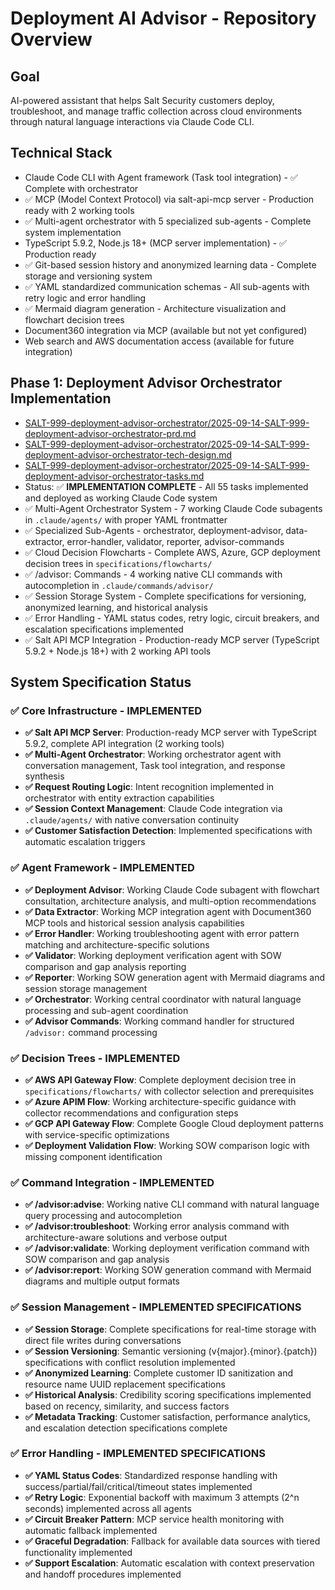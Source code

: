 # Deployment AI Advisor - Repository Overview

## Goal
AI-powered assistant that helps Salt Security customers deploy, troubleshoot, and manage traffic collection across cloud environments through natural language interactions via Claude Code CLI.

## Technical Stack
- Claude Code CLI with Agent framework (Task tool integration) - ✅ Complete with orchestrator
- ✅ MCP (Model Context Protocol) via salt-api-mcp server - Production ready with 2 working tools
- ✅ Multi-agent orchestrator with 5 specialized sub-agents - Complete system implementation
- TypeScript 5.9.2, Node.js 18+ (MCP server implementation) - ✅ Production ready
- ✅ Git-based session history and anonymized learning data - Complete storage and versioning system
- ✅ YAML standardized communication schemas - All sub-agents with retry logic and error handling
- ✅ Mermaid diagram generation - Architecture visualization and flowchart decision trees
- Document360 integration via MCP (available but not yet configured)
- Web search and AWS documentation access (available for future integration)

## Phase 1: Deployment Advisor Orchestrator Implementation
- [SALT-999-deployment-advisor-orchestrator/2025-09-14-SALT-999-deployment-advisor-orchestrator-prd.md](SALT-999-deployment-advisor-orchestrator/2025-09-14-SALT-999-deployment-advisor-orchestrator-prd.md)
- [SALT-999-deployment-advisor-orchestrator/2025-09-14-SALT-999-deployment-advisor-orchestrator-tech-design.md](SALT-999-deployment-advisor-orchestrator/2025-09-14-SALT-999-deployment-advisor-orchestrator-tech-design.md)
- [SALT-999-deployment-advisor-orchestrator/2025-09-14-SALT-999-deployment-advisor-orchestrator-tasks.md](SALT-999-deployment-advisor-orchestrator/2025-09-14-SALT-999-deployment-advisor-orchestrator-tasks.md)
- Status: ✅ **IMPLEMENTATION COMPLETE** - All 55 tasks implemented and deployed as working Claude Code system
- ✅ Multi-Agent Orchestrator System - 7 working Claude Code subagents in `.claude/agents/` with proper YAML frontmatter
- ✅ Specialized Sub-Agents - orchestrator, deployment-advisor, data-extractor, error-handler, validator, reporter, advisor-commands
- ✅ Cloud Decision Flowcharts - Complete AWS, Azure, GCP deployment decision trees in `specifications/flowcharts/`
- ✅ /advisor: Commands - 4 working native CLI commands with autocompletion in `.claude/commands/advisor/`
- ✅ Session Storage System - Complete specifications for versioning, anonymized learning, and historical analysis
- ✅ Error Handling - YAML status codes, retry logic, circuit breakers, and escalation specifications implemented
- ✅ Salt API MCP Integration - Production-ready MCP server (TypeScript 5.9.2 + Node.js 18+) with 2 working API tools

## System Specification Status

### ✅ Core Infrastructure - IMPLEMENTED
- **✅ Salt API MCP Server**: Production-ready MCP server with TypeScript 5.9.2, complete API integration (2 working tools)
- **✅ Multi-Agent Orchestrator**: Working orchestrator agent with conversation management, Task tool integration, and response synthesis
- **✅ Request Routing Logic**: Intent recognition implemented in orchestrator with entity extraction capabilities
- **✅ Session Context Management**: Claude Code integration via `.claude/agents/` with native conversation continuity
- **✅ Customer Satisfaction Detection**: Implemented specifications with automatic escalation triggers

### ✅ Agent Framework - IMPLEMENTED
- **✅ Deployment Advisor**: Working Claude Code subagent with flowchart consultation, architecture analysis, and multi-option recommendations
- **✅ Data Extractor**: Working MCP integration agent with Document360 MCP tools and historical session analysis capabilities
- **✅ Error Handler**: Working troubleshooting agent with error pattern matching and architecture-specific solutions
- **✅ Validator**: Working deployment verification agent with SOW comparison and gap analysis reporting
- **✅ Reporter**: Working SOW generation agent with Mermaid diagrams and session storage management
- **✅ Orchestrator**: Working central coordinator with natural language processing and sub-agent coordination
- **✅ Advisor Commands**: Working command handler for structured `/advisor:` command processing

### ✅ Decision Trees - IMPLEMENTED
- **✅ AWS API Gateway Flow**: Complete deployment decision tree in `specifications/flowcharts/` with collector selection and prerequisites
- **✅ Azure APIM Flow**: Working architecture-specific guidance with collector recommendations and configuration steps
- **✅ GCP API Gateway Flow**: Complete Google Cloud deployment patterns with service-specific optimizations
- **✅ Deployment Validation Flow**: Working SOW comparison logic with missing component identification

### ✅ Command Integration - IMPLEMENTED
- **✅ /advisor:advise**: Working native CLI command with natural language query processing and autocompletion
- **✅ /advisor:troubleshoot**: Working error analysis command with architecture-aware solutions and verbose output
- **✅ /advisor:validate**: Working deployment verification command with SOW comparison and gap analysis
- **✅ /advisor:report**: Working SOW generation command with Mermaid diagrams and multiple output formats

### ✅ Session Management - IMPLEMENTED SPECIFICATIONS
- **✅ Session Storage**: Complete specifications for real-time storage with direct file writes during conversations
- **✅ Session Versioning**: Semantic versioning (v{major}.{minor}.{patch}) specifications with conflict resolution implemented
- **✅ Anonymized Learning**: Complete customer ID sanitization and resource name UUID replacement specifications
- **✅ Historical Analysis**: Credibility scoring specifications implemented based on recency, similarity, and success factors
- **✅ Metadata Tracking**: Customer satisfaction, performance analytics, and escalation detection specifications complete

### ✅ Error Handling - IMPLEMENTED SPECIFICATIONS
- **✅ YAML Status Codes**: Standardized response handling with success/partial/fail/critical/timeout states implemented
- **✅ Retry Logic**: Exponential backoff with maximum 3 attempts (2^n seconds) implemented across all agents
- **✅ Circuit Breaker Pattern**: MCP service health monitoring with automatic fallback implemented
- **✅ Graceful Degradation**: Fallback for available data sources with tiered functionality implemented
- **✅ Support Escalation**: Automatic escalation with context preservation and handoff procedures implemented